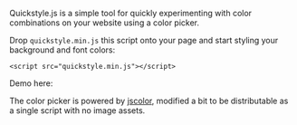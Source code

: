 Quickstyle.js is a simple tool for quickly experimenting with color combinations on your website using a color picker.

Drop `quickstyle.min.js` this script onto your page and start styling your background and font colors:

`<script src="quickstyle.min.js"></script>`

Demo here: 

The color picker is powered by [jscolor](http://jscolor.com/), modified a bit to be distributable as a single script with no image assets.
